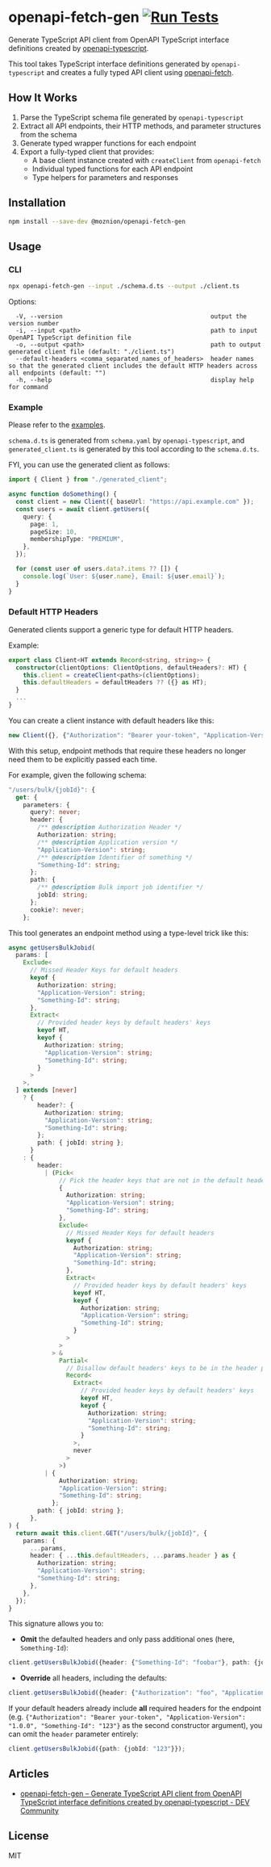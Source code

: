 # openapi-fetch-gen [![Run Tests](https://github.com/moznion/openapi-fetch-gen/actions/workflows/test.yml/badge.svg)](https://github.com/moznion/openapi-fetch-gen/actions/workflows/test.yml)

Generate TypeScript API client from OpenAPI TypeScript interface definitions created by [openapi-typescript](https://github.com/openapi-ts/openapi-typescript).

This tool takes TypeScript interface definitions generated by `openapi-typescript` and creates a fully typed API client using [openapi-fetch](https://github.com/openapi-ts/openapi-typescript/tree/main/packages/openapi-fetch).

## How It Works

1. Parse the TypeScript schema file generated by `openapi-typescript`
2. Extract all API endpoints, their HTTP methods, and parameter structures from the schema
3. Generate typed wrapper functions for each endpoint
4. Export a fully-typed client that provides:
   - A base client instance created with `createClient` from `openapi-fetch`
   - Individual typed functions for each API endpoint
   - Type helpers for parameters and responses

## Installation

```bash
npm install --save-dev @moznion/openapi-fetch-gen
```

## Usage

### CLI

```bash
npx openapi-fetch-gen --input ./schema.d.ts --output ./client.ts
```

Options:

```
  -V, --version                                         output the version number
  -i, --input <path>                                    path to input OpenAPI TypeScript definition file
  -o, --output <path>                                   path to output generated client file (default: "./client.ts")
  --default-headers <comma_separated_names_of_headers>  header names so that the generated client includes the default HTTP headers across all endpoints (default: "")
  -h, --help                                            display help for command
```

### Example

Please refer to the [examples](./examples/).

`schema.d.ts` is generated from `schema.yaml` by `openapi-typescript`, and `generated_client.ts` is generated by this tool according to the `schema.d.ts`.

FYI, you can use the generated client as follows:

```typescript
import { Client } from "./generated_client";

async function doSomething() {
  const client = new Client({ baseUrl: "https://api.example.com" });
  const users = await client.getUsers({
    query: {
      page: 1,
      pageSize: 10,
      membershipType: "PREMIUM",
    },
  });

  for (const user of users.data?.items ?? []) {
    console.log(`User: ${user.name}, Email: ${user.email}`);
  }
}
```

### Default HTTP Headers

Generated clients support a generic type for default HTTP headers.

Example:

```typescript
export class Client<HT extends Record<string, string>> {
  constructor(clientOptions: ClientOptions, defaultHeaders?: HT) {
    this.client = createClient<paths>(clientOptions);
    this.defaultHeaders = defaultHeaders ?? ({} as HT);
  }
  ...
}
```

You can create a client instance with default headers like this:

```typescript
new Client({}, {"Authorization": "Bearer your-token", "Application-Version": "1.0.0"});
```

With this setup, endpoint methods that require these headers no longer need them to be explicitly passed each time.

For example, given the following schema:

```typescript
"/users/bulk/{jobId}": {
  get: {
    parameters: {
      query?: never;
      header: {
        /** @description Authorization Header */
        Authorization: string;
        /** @description Application version */
        "Application-Version": string;
        /** @description Identifier of something */
        "Something-Id": string;
      };
      path: {
        /** @description Bulk import job identifier */
        jobId: string;
      };
      cookie?: never;
    };
```

This tool generates an endpoint method using a type-level trick like this:

```typescript
async getUsersBulkJobid(
  params: [
    Exclude<
      // Missed Header Keys for default headers
      keyof {
        Authorization: string;
        "Application-Version": string;
        "Something-Id": string;
      },
      Extract<
        // Provided header keys by default headers' keys
        keyof HT,
        keyof {
          Authorization: string;
          "Application-Version": string;
          "Something-Id": string;
        }
      >
    >,
  ] extends [never]
    ? {
        header?: {
          Authorization: string;
          "Application-Version": string;
          "Something-Id": string;
        };
        path: { jobId: string };
      }
    : {
        header:
          | (Pick<
              // Pick the header keys that are not in the default headers
              {
                Authorization: string;
                "Application-Version": string;
                "Something-Id": string;
              },
              Exclude<
                // Missed Header Keys for default headers
                keyof {
                  Authorization: string;
                  "Application-Version": string;
                  "Something-Id": string;
                },
                Extract<
                  // Provided header keys by default headers' keys
                  keyof HT,
                  keyof {
                    Authorization: string;
                    "Application-Version": string;
                    "Something-Id": string;
                  }
                >
              >
            > &
              Partial<
                // Disallow default headers' keys to be in the header param
                Record<
                  Extract<
                    // Provided header keys by default headers' keys
                    keyof HT,
                    keyof {
                      Authorization: string;
                      "Application-Version": string;
                      "Something-Id": string;
                    }
                  >,
                  never
                >
              >)
          | {
              Authorization: string;
              "Application-Version": string;
              "Something-Id": string;
            };
        path: { jobId: string };
      },
) {
  return await this.client.GET("/users/bulk/{jobId}", {
    params: {
      ...params,
      header: { ...this.defaultHeaders, ...params.header } as {
        Authorization: string;
        "Application-Version": string;
        "Something-Id": string;
      },
    },
  });
}
```

This signature allows you to:

- **Omit** the defaulted headers and only pass additional ones (here, `Something-Id`):

```typescript
client.getUsersBulkJobid({header: {"Something-Id": "foobar"}, path: {jobId: "123"}});
```

- **Override** all headers, including the defaults:

```typescript
client.getUsersBulkJobid({header: {"Authorization": "foo", "Application-Version": "bar", "Something-Id": "foobar"}, path: {jobId: "123"}});
```

If your default headers already include **all** required headers for the endpoint (e.g. `{"Authorization": "Bearer your-token", "Application-Version": "1.0.0", "Something-Id": "123"}` as the second constructor argument), you can omit the `header` parameter entirely:

```typescript
client.getUsersBulkJobid({path: {jobId: "123"}});
```

## Articles

- [openapi-fetch-gen – Generate TypeScript API client from OpenAPI TypeScript interface definitions created by openapi-typescript - DEV Community](https://dev.to/moznion/openapi-fetch-gen-generate-typescript-api-client-from-openapi-typescript-interface-definitions-kjd)

## License

MIT

